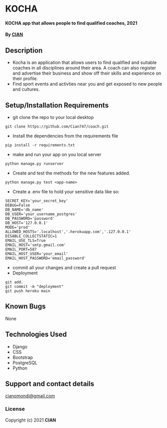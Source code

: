 # KOCHA
#### KOCHA app that allows people to find qualified coaches, 2021
#### By **[CIAN](https://github.com/Cian747)**
## Description
* Kocha is an application that allows users to find qualified and suitable coaches in all disciplines around their area. A coach can also register and advertise their business and show off their skills and experience on their profile. 
* Find sport events and activties near you and get exposed to new people and cultures.
## Setup/Installation Requirements
* git clone the repo to your local desktop
```
git clone https://github.com/Cian747/coach.git
```
* Install the dependencies from the requirements file
```
pip install -r requirements.txt
```
* make and run your app on you local server
```
python manage.py runserver
```
* Create and test the methods for the new features added.
```
python manage.py test <app-name>
```
* Create a .env file to hold your sensitive data like so:
```
SECRET_KEY='your_secret_key'
DEBUG=False 
DB_NAME='db_name'
DB_USER='your_username_postgres'
DB_PASSWORD='password'
DB_HOST='127.0.0.1'
MODE='prod' 
ALLOWED_HOSTS='.localhost','.herokuapp.com','.127.0.0.1'
DISABLE_COLLECTSTATIC=1
EMAIL_USE_TLS=True
EMAIL_HOST='smtp.gmail.com'
EMAIL_PORT=587
EMAIL_HOST_USER='your_email'
EMAIL_HOST_PASSWORD='email_password'

```
* commit all your changes and create a pull request
* Deployment
```
git add.
git commit -m "deployment"
git push heroku main
```

## Known Bugs
None
## Technologies Used
* Django
* CSS
* Bootstrap
* PostgreSQL
* Python

## Support and contact details
cianomondi@gmail.com
### License

Copyright (c) 2021 **CIAN**